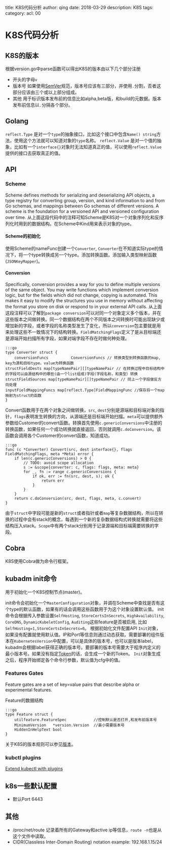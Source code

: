 title: K8S代码分析
author: qing
date: 2018-03-29
description: K8S
tags:
category:
acl: 00

# K8S代码分析

## K8S的<a name="version">版本</a>

根据version.go中parse函数可以得出K8S的版本由以下几个部分注册

* 开头的字母`v`
* 版本号 如果使用[SemVer](https://semver.org/lang/zh-CN/)规范，版本号应该有三部分，并使用`.`分割，否者这部分应该由三个或以上部分组成。
* 其他 用于标识版本发布前的信息比如alpha,beta版，和build的元数据。版本发布前信息以`.`分隔各个部分。

## Golang

`reflect.Type` 是对一个`type`的抽象接口，比如这个接口中包含`Name() string`方法，使用这个方法就可以知道对象的`type`名称。
`reflect.Value` 是对一个值的抽象，比如有一个`interface{}`对象时无法知道真正的值，可以使用`reflect.Value`提供的接口去获取真正的值。

## API

### Scheme

Scheme defines methods for serializing and deserializing API objects, a type registry for converting group, version, and kind information to and from Go schemas, and mappings between Go schemas of different versions. A scheme is the foundation for a versioned API and versioned configuration over time.
从上面这段代码中的注释可知Scheme是K8S对一个对象序列化和反序列化时用到的数据结构。在Scheme中Kind用来表示对象的type。

#### Scheme的初始化

使用Scheme的nameFunc创建一个`Converter`, `Converter`在不知道实际type的情况下，将一个type转换成另一个type。添加转换函数。添加输入类型映射函数(`JSONKeyMapper`)。

#### Conversion

Specifically, conversion provides a way for you to define multiple versions of the same object. You may write functions which implement conversion logic, but for the fields which did not change, copying is automated. This makes it easy to modify the structures you use in memory without affecting the format you store on disk or respond to in your external API calls.
从上面这段注释可以了解到`package conversion`可以对同一个对象定义多个版本，并在这些版本之间做转换。同一个数据结构在两个不同版本之间转换时可能出现缺少或增加新的字段，或者字段的名称类型发生了变化，所以`conversion`包主要就是用来处理这些不一致情况下的结构转换。`FieldMatchingFlags`定义了是从目标端还是源端开始扫描所有字段，如果对端字段不存在时做何种处理。

    :::go
    type Converter struct {
    	conversionFuncs          ConversionFuncs // 转换类型到转换函数的map, key为源和目标type，value为转换函数
	structFieldDests map[typeNamePair][]typeNamePair // 在转换过程中目标结构中的字段可以由源结构中的哪些(由一个list组成)字段(字段名称，和类型）转换
	structFieldSources map[typeNamePair][]typeNamePair // 同上一个字段做反方向处理
	inputFieldMappingFuncs map[reflect.Type]FieldMappingFunc //保存将一个map映射为struct的函数
    }

Convert函数用于在两个对象之间做转换，`src`, `dest`分别是源端和目标端对象的指针，`flags`表明发生转换的方向，从源端还是目标端开始扫描。`meta`可以提供额外参数给Customer的convert函数。转换首先使用`c.genericConversions`中注册的转换函数，如果任何一个成功转换就直接返回，否则就调用`c.doConversion`。该函数会调用各个Customer的convert函数，知道成功。

    :::go
    func (c *Converter) Convert(src, dest interface{}, flags FieldMatchingFlags, meta *Meta) error {
    	if len(c.genericConversions) > 0 {
    		// TODO: avoid scope allocation
    		s := &scope{converter: c, flags: flags, meta: meta}
    		for _, fn := range c.genericConversions {
    			if ok, err := fn(src, dest, s); ok {
    				return err
    			}
    		}
    	}
    	return c.doConversion(src, dest, flags, meta, c.convert)
    }

由于`struct`中字段可能是新的`struct`或者指针或者`map`等复杂数据结构，所以在转换的过程中会有stack的概念，每遇到一个新的复杂数据结构式转换就需要将这些结构压入stack。`Scope`中有两个stack分别用于记录源端和目标端需要转换的字段。

## Cobra
K8S使用Cobra做为命令行框架。

## kubadm init命令
用于初始化一个K8S控制节点(master)。

init命令会初始化一个`MasterConfiguration`对象，并调在Scheme中查找是否有这个type的默认函数，如果有的话会调用这些函数用于为这个对象设置默认值。
init命令会根据传入参数设置`SelfHosting`, `StoreCertsInSecrets`, `HighAvailability`, `CoreDNS`, `DynamicKubeletConfig`, `Auditing`这些feature是否被启用, 比如`SelfHosting=1,StoreCertsInSecrets=0`。
根据初始化文件配置API `Init`对象，如果没有配置就使用默认值。IP和Port等信息则通过动态获取。需要部署的组件版本在`KubernetesVersion`中配置，可以是具体的版本号，也可以是版本label，kubadm会根据label获得正确的版本号。要部署的版本号需要大于程序内定义的最小版本号。如果没有指定[Token](https://kubernetes.io/docs/reference/setup-tools/kubeadm/kubeadm-token/)的话，会生成一个新的Token。
`Init`对象生成之后，程序开始绑定各个命令行参数，默认值为cfg中的值。

### Features Gates
Feature gates are a set of key=value pairs that describe alpha or experimental features.


Feature的数据结构

    :::go
    type Feature struct {
    	utilfeature.FeatureSpec            //控制默认是否打开,和发布前版本号
    	MinimumVersion   *version.Version  //最小需要版本号
    	HiddenInHelpText bool
    }

关于K8S的版本规则可以参见[版本](#version)。

### kubctl plugins

[Extend kubectl with plugins](https://kubernetes.io/docs/tasks/extend-kubectl/kubectl-plugins/)

## k8s一些默认配置

* 默认Port 6443

## 其他

*  /proc/net/route 记录着所有的Gateway和active ip等信息，`route -n`也是从这个文件中读取。
* CIDR(Classless Inter-Domain Routing) notation example: 192.168.1.15/24
